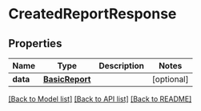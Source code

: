 # CreatedReportResponse

## Properties
Name | Type | Description | Notes
------------ | ------------- | ------------- | -------------
**data** | [**BasicReport**](BasicReport.md) |  | [optional] 

[[Back to Model list]](../README.md#documentation-for-models) [[Back to API list]](../README.md#documentation-for-api-endpoints) [[Back to README]](../README.md)

